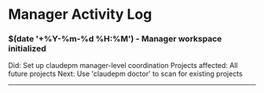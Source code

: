 # Manager Activity Log

### $(date '+%Y-%m-%d %H:%M') - Manager workspace initialized
Did: Set up claudepm manager-level coordination
Projects affected: All future projects
Next: Use 'claudepm doctor' to scan for existing projects

---